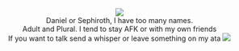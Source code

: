 <div align='center'> 
    <img src="https://files.catbox.moe/1kjxnk.gif" />
  <br> Daniel or Sephiroth, I have too many names.
  <br> Adult and Plural. I tend to stay AFK or with my own friends
  <br> If you want to talk send a whisper or leave something on my ata
  <img src="https://files.catbox.moe/1kjxnk.gif" />
